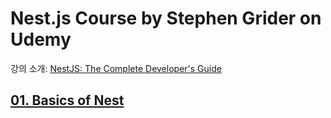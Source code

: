 # Nest.js Course by Stephen Grider on Udemy

강의 소개: [NestJS: The Complete Developer's Guide](https://www.udemy.com/course/nestjs-the-complete-developers-guide/)

## [01. Basics of Nest](./from-scratch/README.md)
